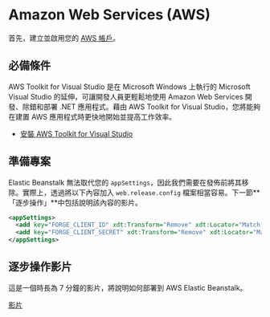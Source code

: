 # Amazon Web Services (AWS)

首先，建立並啟用您的 [AWS 帳戶](https://aws.amazon.com/)。

## 必備條件

AWS Toolkit for Visual Studio 是在 Microsoft Windows 上執行的 Microsoft Visual Studio 的延伸，可讓開發人員更輕鬆地使用 Amazon Web Services 開發、除錯和部署 .NET 應用程式。藉由 AWS Toolkit for Visual Studio，您將能夠在建置 AWS 應用程式時更快地開始並提高工作效率。

- [安裝 AWS Toolkit for Visual Studio](https://aws.amazon.com/visualstudio/)

## 準備專案

Elastic Beanstalk 無法取代您的 `appSettings`，因此我們需要在發佈前將其移除。實際上，透過將以下內容加入 `web.release.config` 檔案相當容易。下一節**「逐步操作」**中包括說明該內容的影片。

```xml
<appSettings>
  <add key="FORGE_CLIENT_ID" xdt:Transform="Remove" xdt:Locator="Match(key)" />
  <add key="FORGE_CLIENT_SECRET" xdt:Transform="Remove" xdt:Locator="Match(key)" />
</appSettings>
```

## 逐步操作影片

這是一個時長為 7 分鐘的影片，將說明如何部署到 AWS Elastic Beanstalk。

[影片](https://www.youtube.com/embed/49X4ROI6PWs ':include :type=iframe width=100% height=400px')